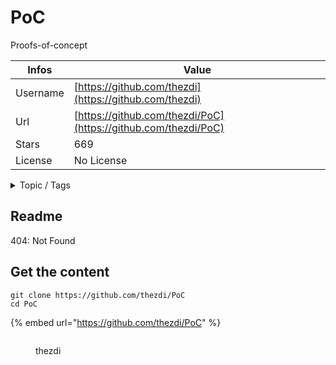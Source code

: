 # PoC

Proofs-of-concept

| Infos    | Value                                                              |
| -------- | -------------------------------------------------------------------|
| Username | [https://github.com/thezdi](https://github.com/thezdi) |
| Url      | [https://github.com/thezdi/PoC](https://github.com/thezdi/PoC)                                               |
| Stars    | 669                                                          |
| License  | No License                                                        |

<details>

<summary>Topic / Tags</summary>

* advantech* cve-2016-0856* exploit* poc* proof-of-concept* research* rpc* scada* vulnerability* zdi

</details>

## Readme

404: Not Found


## Get the content

```
git clone https://github.com/thezdi/PoC
cd PoC
```

{% embed url="https://github.com/thezdi/PoC" %}

<figure><img src="https://avatars.githubusercontent.com/u/3188439?v=4" alt=""><figcaption><p>thezdi</p></figcaption></figure>
